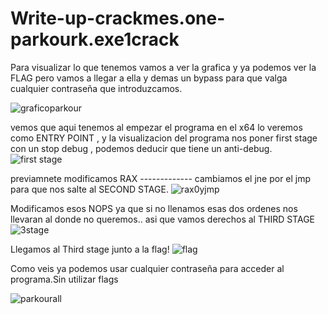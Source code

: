 # Write-up-crackmes.one-parkourk.exe1crack

Para visualizar lo que tenemos vamos a ver la grafica y ya podemos ver la FLAG pero vamos a llegar a ella y demas un bypass para que valga cualquier contraseña que introduzcamos.

![graficoparkour](https://user-images.githubusercontent.com/107126653/198892117-d6ce5f0c-5e19-4b51-8983-7856acb59342.png)

vemos que aqui tenemos al empezar el programa en el x64 lo veremos como ENTRY POINT , y la visualizacion del programa nos poner first stage con un stop debug , podemos deducir que tiene un anti-debug.
![first stage](https://user-images.githubusercontent.com/107126653/198892118-ccea343e-cf76-4272-8ddb-e9da09bb5c33.png)

previamnete modificamos RAX  ------------- cambiamos el jne por el jmp para que nos salte al SECOND STAGE.
![rax0yjmp](https://user-images.githubusercontent.com/107126653/198892126-c805d674-5467-4b88-b990-03e375614e52.png)


Modificamos esos NOPS ya que si no llenamos esas dos ordenes nos llevaran al donde no queremos.. asi que vamos derechos al THIRD STAGE
![3stage](https://user-images.githubusercontent.com/107126653/198892131-a25472a4-add1-4eae-a92c-96e894caef46.png)



Llegamos al Third stage junto a la flag!
![flag](https://user-images.githubusercontent.com/107126653/198892133-323fac5f-c3a4-4afa-b893-4f38b02c0717.png)




Como veis ya podemos usar cualquier contraseña para acceder al programa.Sin utilizar flags

![parkourall](https://user-images.githubusercontent.com/107126653/198892150-cb231cfd-34bb-4d9a-988f-48a3c3835ae4.png)



